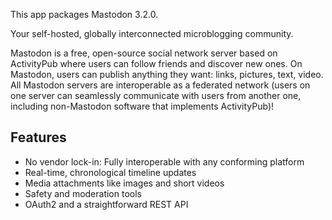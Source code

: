 This app packages Mastodon <upstream>3.2.0</upstream>.

Your self-hosted, globally interconnected microblogging community.

Mastodon is a free, open-source social network server based on ActivityPub where users can follow friends and discover new ones. On Mastodon, users can publish anything they want: links, pictures, text, video. All Mastodon servers are interoperable as a federated network (users on one server can seamlessly communicate with users from another one, including non-Mastodon software that implements ActivityPub)!

## Features

* No vendor lock-in: Fully interoperable with any conforming platform
* Real-time, chronological timeline updates
* Media attachments like images and short videos
* Safety and moderation tools
* OAuth2 and a straightforward REST API


